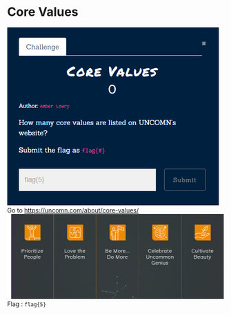 # Core Values
![](../assets/start/core-values_1.png)
Go to https://uncomn.com/about/core-values/
![](../assets/start/core-values_2.png)
Flag : `flag{5}`
